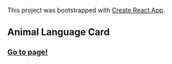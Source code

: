 

This project was bootstrapped with [Create React App](https://github.com/facebook/create-react-app).



<h2>Animal Language Card</h2>

<h3><a href="https://animal-language-cards.netlify.app/" rel="nofollow">Go to page!</a></h3>

